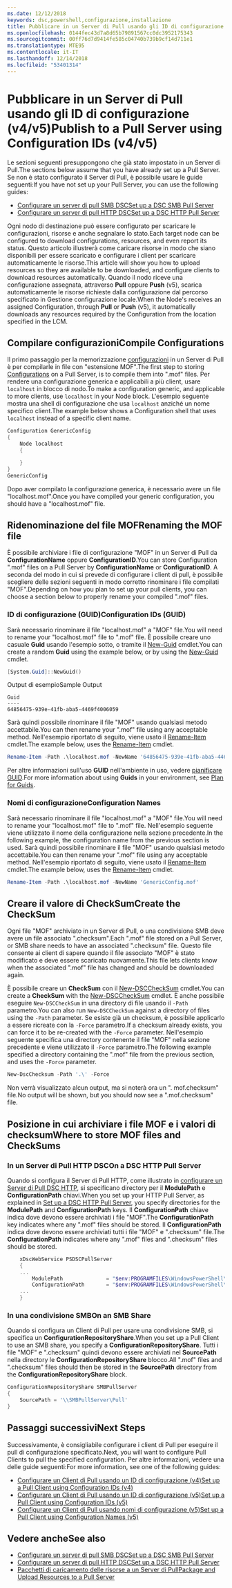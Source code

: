 ```yaml
---
ms.date: 12/12/2018
keywords: dsc,powershell,configurazione,installazione
title: Pubblicare in un Server di Pull usando gli ID di configurazione (v4/v5)
ms.openlocfilehash: 0144fec43d7a8d65b79891567cc0dc3952175343
ms.sourcegitcommit: 00ff76d7d9414fe585c04740b739b9cf14d711e1
ms.translationtype: MTE95
ms.contentlocale: it-IT
ms.lasthandoff: 12/14/2018
ms.locfileid: "53401314"
---
```

# <a name="publish-to-a-pull-server-using-configuration-ids-v4v5"></a><span data-ttu-id="a1059-103">Pubblicare in un Server di Pull usando gli ID di configurazione (v4/v5)</span><span class="sxs-lookup"><span data-stu-id="a1059-103">Publish to a Pull Server using Configuration IDs (v4/v5)</span></span>

<span data-ttu-id="a1059-104">Le sezioni seguenti presuppongono che già stato impostato in un Server di Pull.</span><span class="sxs-lookup"><span data-stu-id="a1059-104">The sections below assume that you have already set up a Pull Server.</span></span> <span data-ttu-id="a1059-105">Se non è stato configurato il Server di Pull, è possibile usare le guide seguenti:</span><span class="sxs-lookup"><span data-stu-id="a1059-105">If you have not set up your Pull Server, you can use the following guides:</span></span>

- [<span data-ttu-id="a1059-106">Configurare un server di pull SMB DSC</span><span class="sxs-lookup"><span data-stu-id="a1059-106">Set up a DSC SMB Pull Server</span></span>](pullServerSmb.md)
- [<span data-ttu-id="a1059-107">Configurare un server di pull HTTP DSC</span><span class="sxs-lookup"><span data-stu-id="a1059-107">Set up a DSC HTTP Pull Server</span></span>](pullServer.md)

<span data-ttu-id="a1059-108">Ogni nodo di destinazione può essere configurato per scaricare le configurazioni, risorse e anche segnalare lo stato.</span><span class="sxs-lookup"><span data-stu-id="a1059-108">Each target node can be configured to download configurations, resources, and even report its status.</span></span> <span data-ttu-id="a1059-109">Questo articolo illustrerà come caricare risorse in modo che siano disponibili per essere scaricato e configurare i client per scaricare automaticamente le risorse.</span><span class="sxs-lookup"><span data-stu-id="a1059-109">This article will show you how to upload resources so they are available to be downloaded, and configure clients to download resources automatically.</span></span> <span data-ttu-id="a1059-110">Quando il nodo riceve una configurazione assegnata, attraverso **Pull** oppure **Push** (v5), scarica automaticamente le risorse richieste dalla configurazione dal percorso specificato in Gestione configurazione locale.</span><span class="sxs-lookup"><span data-stu-id="a1059-110">When the Node's receives an assigned Configuration, through **Pull** or **Push** (v5), it automatically downloads any resources required by the Configuration from the location specified in the LCM.</span></span>

## <a name="compile-configurations"></a><span data-ttu-id="a1059-111">Compilare configurazioni</span><span class="sxs-lookup"><span data-stu-id="a1059-111">Compile Configurations</span></span>

<span data-ttu-id="a1059-112">Il primo passaggio per la memorizzazione [configurazioni](../configurations/configurations.md) in un Server di Pull è per compilarle in file con "estensione MOF".</span><span class="sxs-lookup"><span data-stu-id="a1059-112">The first step to storing [Configurations](../configurations/configurations.md) on a Pull Server, is to compile them into ".mof" files.</span></span> <span data-ttu-id="a1059-113">Per rendere una configurazione generica e applicabili a più client, usare `localhost` in blocco di nodo.</span><span class="sxs-lookup"><span data-stu-id="a1059-113">To make a configuration generic, and applicable to more clients, use `localhost` in your Node block.</span></span> <span data-ttu-id="a1059-114">L'esempio seguente mostra una shell di configurazione che usa `localhost` anziché un nome specifico client.</span><span class="sxs-lookup"><span data-stu-id="a1059-114">The example below shows a Configuration shell that uses `localhost` instead of a specific client name.</span></span>

```powershell
Configuration GenericConfig
{
    Node localhost
    {

    }
}
GenericConfig
```

<span data-ttu-id="a1059-115">Dopo aver compilato la configurazione generica, è necessario avere un file "localhost.mof".</span><span class="sxs-lookup"><span data-stu-id="a1059-115">Once you have compiled your generic configuration, you should have a "localhost.mof" file.</span></span>

## <a name="renaming-the-mof-file"></a><span data-ttu-id="a1059-116">Ridenominazione del file MOF</span><span class="sxs-lookup"><span data-stu-id="a1059-116">Renaming the MOF file</span></span>

<span data-ttu-id="a1059-117">È possibile archiviare i file di configurazione "MOF" in un Server di Pull da **ConfigurationName** oppure **ConfigurationID**.</span><span class="sxs-lookup"><span data-stu-id="a1059-117">You can store Configuration ".mof" files on a Pull Server by **ConfigurationName** or **ConfigurationID**.</span></span> <span data-ttu-id="a1059-118">A seconda del modo in cui si prevede di configurare i client di pull, è possibile scegliere delle sezioni seguenti in modo corretto rinominare i file compilati "MOF".</span><span class="sxs-lookup"><span data-stu-id="a1059-118">Depending on how you plan to set up your pull clients, you can choose a section below to properly rename your compiled ".mof" files.</span></span>

### <a name="configuration-ids-guid"></a><span data-ttu-id="a1059-119">ID di configurazione (GUID)</span><span class="sxs-lookup"><span data-stu-id="a1059-119">Configuration IDs (GUID)</span></span>

<span data-ttu-id="a1059-120">Sarà necessario rinominare il file "localhost.mof" a "<GUID>MOF" file.</span><span class="sxs-lookup"><span data-stu-id="a1059-120">You will need to rename your "localhost.mof" file to "<GUID>.mof" file.</span></span> <span data-ttu-id="a1059-121">È possibile creare uno casuale **Guid** usando l'esempio sotto, o tramite il [New-Guid](/powershell/module/microsoft.powershell.utility/new-guid) cmdlet.</span><span class="sxs-lookup"><span data-stu-id="a1059-121">You can create a random **Guid** using the example below, or by using the [New-Guid](/powershell/module/microsoft.powershell.utility/new-guid) cmdlet.</span></span>

```powershell
[System.Guid]::NewGuid()
```

<span data-ttu-id="a1059-122">Output di esempio</span><span class="sxs-lookup"><span data-stu-id="a1059-122">Sample Output</span></span>

```output
Guid
----
64856475-939e-41fb-aba5-4469f4006059
```

<span data-ttu-id="a1059-123">Sarà quindi possibile rinominare il file "MOF" usando qualsiasi metodo accettabile.</span><span class="sxs-lookup"><span data-stu-id="a1059-123">You can then rename your ".mof" file using any acceptable method.</span></span> <span data-ttu-id="a1059-124">Nell'esempio riportato di seguito, viene usato il [Rename-Item](/powershell/module/microsoft.powershell.management/rename-item) cmdlet.</span><span class="sxs-lookup"><span data-stu-id="a1059-124">The example below, uses the [Rename-Item](/powershell/module/microsoft.powershell.management/rename-item) cmdlet.</span></span>

```powershell
Rename-Item -Path .\localhost.mof -NewName '64856475-939e-41fb-aba5-4469f4006059.mof'
```

<span data-ttu-id="a1059-125">Per altre informazioni sull'uso **GUID** nell'ambiente in uso, vedere [pianificare GUID](/powershell/dsc/secureserver#guids).</span><span class="sxs-lookup"><span data-stu-id="a1059-125">For more information about using **Guids** in your environment, see [Plan for Guids](/powershell/dsc/secureserver#guids).</span></span>

### <a name="configuration-names"></a><span data-ttu-id="a1059-126">Nomi di configurazione</span><span class="sxs-lookup"><span data-stu-id="a1059-126">Configuration Names</span></span>

<span data-ttu-id="a1059-127">Sarà necessario rinominare il file "localhost.mof" a "<Configuration Name>MOF" file.</span><span class="sxs-lookup"><span data-stu-id="a1059-127">You will need to rename your "localhost.mof" file to "<Configuration Name>.mof" file.</span></span> <span data-ttu-id="a1059-128">Nell'esempio seguente viene utilizzato il nome della configurazione nella sezione precedente.</span><span class="sxs-lookup"><span data-stu-id="a1059-128">In the following example, the configuration name from the previous section is used.</span></span> <span data-ttu-id="a1059-129">Sarà quindi possibile rinominare il file "MOF" usando qualsiasi metodo accettabile.</span><span class="sxs-lookup"><span data-stu-id="a1059-129">You can then rename your ".mof" file using any acceptable method.</span></span> <span data-ttu-id="a1059-130">Nell'esempio riportato di seguito, viene usato il [Rename-Item](/powershell/module/microsoft.powershell.management/rename-item) cmdlet.</span><span class="sxs-lookup"><span data-stu-id="a1059-130">The example below, uses the [Rename-Item](/powershell/module/microsoft.powershell.management/rename-item) cmdlet.</span></span>

```powershell
Rename-Item -Path .\localhost.mof -NewName 'GenericConfig.mof'
```

## <a name="create-the-checksum"></a><span data-ttu-id="a1059-131">Creare il valore di CheckSum</span><span class="sxs-lookup"><span data-stu-id="a1059-131">Create the CheckSum</span></span>

<span data-ttu-id="a1059-132">Ogni file "MOF" archiviato in un Server di Pull, o una condivisione SMB deve avere un file associato ".checksum".</span><span class="sxs-lookup"><span data-stu-id="a1059-132">Each ".mof" file stored on a Pull Server, or SMB share needs to have an associated ".checksum" file.</span></span> <span data-ttu-id="a1059-133">Questo file consente ai client di sapere quando il file associato "MOF" è stato modificato e deve essere scaricato nuovamente.</span><span class="sxs-lookup"><span data-stu-id="a1059-133">This file lets clients know when the associated ".mof" file has changed and should be downloaded again.</span></span>

<span data-ttu-id="a1059-134">È possibile creare un **CheckSum** con il [New-DSCCheckSum](/powershell/module/psdesiredstateconfiguration/new-dscchecksum) cmdlet.</span><span class="sxs-lookup"><span data-stu-id="a1059-134">You can create a **CheckSum** with the [New-DSCCheckSum](/powershell/module/psdesiredstateconfiguration/new-dscchecksum) cmdlet.</span></span> <span data-ttu-id="a1059-135">È anche possibile eseguire `New-DSCCheckSum` in una directory di file usando il `-Path` parametro.</span><span class="sxs-lookup"><span data-stu-id="a1059-135">You can also run `New-DSCCheckSum` against a directory of files using the `-Path` parameter.</span></span> <span data-ttu-id="a1059-136">Se esiste già un checksum, è possibile applicarlo a essere ricreate con la `-Force` parametro.</span><span class="sxs-lookup"><span data-stu-id="a1059-136">If a checksum already exists, you can force it to be re-created with the `-Force` parameter.</span></span> <span data-ttu-id="a1059-137">Nell'esempio seguente specifica una directory contenente il file "MOF" nella sezione precedente e viene utilizzato il `-Force` parametro.</span><span class="sxs-lookup"><span data-stu-id="a1059-137">The following example specified a directory containing the ".mof" file from the previous section, and uses the `-Force` parameter.</span></span>

```powershell
New-DscChecksum -Path '.\' -Force
```

<span data-ttu-id="a1059-138">Non verrà visualizzato alcun output, ma si noterà ora un "<GUID or Configuration Name>. mof.checksum" file.</span><span class="sxs-lookup"><span data-stu-id="a1059-138">No output will be shown, but you should now see a "<GUID or Configuration Name>.mof.checksum" file.</span></span>

## <a name="where-to-store-mof-files-and-checksums"></a><span data-ttu-id="a1059-139">Posizione in cui archiviare i file MOF e i valori di checksum</span><span class="sxs-lookup"><span data-stu-id="a1059-139">Where to store MOF files and CheckSums</span></span>

### <a name="on-a-dsc-http-pull-server"></a><span data-ttu-id="a1059-140">In un Server di Pull HTTP DSC</span><span class="sxs-lookup"><span data-stu-id="a1059-140">On a DSC HTTP Pull Server</span></span>

<span data-ttu-id="a1059-141">Quando si configura il Server di Pull HTTP, come illustrato in [configurare un Server di Pull DSC HTTP](pullServer.md), si specificano directory per il **ModulePath** e **ConfigurationPath** chiavi.</span><span class="sxs-lookup"><span data-stu-id="a1059-141">When you set up your HTTP Pull Server, as explained in [Set up a DSC HTTP Pull Server](pullServer.md), you specify directories for the **ModulePath** and **ConfigurationPath** keys.</span></span> <span data-ttu-id="a1059-142">Il **ConfigurationPath** chiave indica dove devono essere archiviati i file "MOF".</span><span class="sxs-lookup"><span data-stu-id="a1059-142">The **ConfigurationPath** key indicates where any ".mof" files should be stored.</span></span> <span data-ttu-id="a1059-143">Il **ConfigurationPath** indica dove devono essere archiviati tutti i file "MOF" e ".checksum" file.</span><span class="sxs-lookup"><span data-stu-id="a1059-143">The **ConfigurationPath** indicates where any ".mof" files and ".checksum" files should be stored.</span></span>

```powershell
    xDscWebService PSDSCPullServer
    {
    ...
        ModulePath              = "$env:PROGRAMFILES\WindowsPowerShell\DscService\Modules"
        ConfigurationPath       = "$env:PROGRAMFILES\WindowsPowerShell\DscService\Configuration"
    ...
    }

```

### <a name="on-an-smb-share"></a><span data-ttu-id="a1059-144">In una condivisione SMB</span><span class="sxs-lookup"><span data-stu-id="a1059-144">On an SMB Share</span></span>

<span data-ttu-id="a1059-145">Quando si configura un Client di Pull per usare una condivisione SMB, si specifica un **ConfigurationRepositoryShare**.</span><span class="sxs-lookup"><span data-stu-id="a1059-145">When you set up a Pull Client to use an SMB share, you specify a **ConfigurationRepositoryShare**.</span></span> <span data-ttu-id="a1059-146">Tutti i file "MOF" e ".checksum" quindi devono essere archiviati nel **SourcePath** nella directory le **ConfigurationRepositoryShare** blocco.</span><span class="sxs-lookup"><span data-stu-id="a1059-146">All ".mof" files and ".checksum" files should then be stored in the **SourcePath** directory from the **ConfigurationRepositoryShare** block.</span></span>

```powershell
ConfigurationRepositoryShare SMBPullServer
{
    SourcePath = '\\SMBPullServer\Pull'
}
```

## <a name="next-steps"></a><span data-ttu-id="a1059-147">Passaggi successivi</span><span class="sxs-lookup"><span data-stu-id="a1059-147">Next Steps</span></span>

<span data-ttu-id="a1059-148">Successivamente, è consigliabile configurare i client di Pull per eseguire il pull di configurazione specificato.</span><span class="sxs-lookup"><span data-stu-id="a1059-148">Next, you will want to configure Pull Clients to pull the specified configuration.</span></span> <span data-ttu-id="a1059-149">Per altre informazioni, vedere una delle guide seguenti:</span><span class="sxs-lookup"><span data-stu-id="a1059-149">For more information, see one of the following guides:</span></span>

- [<span data-ttu-id="a1059-150">Configurare un Client di Pull usando un ID di configurazione (v4)</span><span class="sxs-lookup"><span data-stu-id="a1059-150">Set up a Pull Client using Configuration IDs (v4)</span></span>](pullClientConfigId4.md)
- [<span data-ttu-id="a1059-151">Configurare un Client di Pull usando un ID di configurazione (v5)</span><span class="sxs-lookup"><span data-stu-id="a1059-151">Set up a Pull Client using Configuration IDs (v5)</span></span>](pullClientConfigId.md)
- [<span data-ttu-id="a1059-152">Configurare un Client di Pull usando nomi di configurazione (v5)</span><span class="sxs-lookup"><span data-stu-id="a1059-152">Set up a Pull Client using Configuration Names (v5)</span></span>](pullClientConfigNames.md)

## <a name="see-also"></a><span data-ttu-id="a1059-153">Vedere anche</span><span class="sxs-lookup"><span data-stu-id="a1059-153">See also</span></span>

- [<span data-ttu-id="a1059-154">Configurare un server di pull SMB DSC</span><span class="sxs-lookup"><span data-stu-id="a1059-154">Set up a DSC SMB Pull Server</span></span>](pullServerSmb.md)
- [<span data-ttu-id="a1059-155">Configurare un server di pull HTTP DSC</span><span class="sxs-lookup"><span data-stu-id="a1059-155">Set up a DSC HTTP Pull Server</span></span>](pullServer.md)
- [<span data-ttu-id="a1059-156">Pacchetti di caricamento delle risorse a un Server di Pull</span><span class="sxs-lookup"><span data-stu-id="a1059-156">Package and Upload Resources to a Pull Server</span></span>](package-upload-resources.md)
